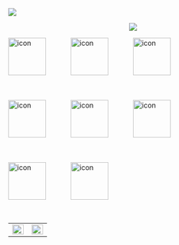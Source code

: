 <img src="https://capsule-render.vercel.app/api?type=Waving&color=timeAuto&height=300&section=header&text=Rudelia&fontSize=90&animation=twinkling" align="center" />
<p align="center">
<a href="https://hits.seeyoufarm.com"><img src="https://hits.seeyoufarm.com/api/count/incr/badge.svg?url=https%3A%2F%2Fgithub.com%2FHigh-PO&count_bg=%23AB00FF&title_bg=%23FF8787&icon=&icon_color=%23E7E7E7&title=hits&edge_flat=false"/></a> </p>

<p align="center">
<div style="display: flex;"><img src="https://techstack-generator.vercel.app/aws-icon.svg" alt="icon" width="76" style="width: 76px; height: 76px; margin-right: 50px; margin-bottom: 50px;" /><img src="https://techstack-generator.vercel.app/kubernetes-icon.svg" alt="icon" width="76" style="width: 76px; height: 76px; margin-right: 50px; margin-bottom: 50px;" /><img src="https://techstack-generator.vercel.app/docker-icon.svg" alt="icon" width="76" style="width: 76px; height: 76px; margin-right: 0px; margin-bottom: 50px;" /></div><div style="display: flex;"><img src="https://techstack-generator.vercel.app/mysql-icon.svg" alt="icon" width="76" style="width: 76px; height: 76px; margin-right: 50px; margin-bottom: 50px;" /><img src="https://techstack-generator.vercel.app/nginx-icon.svg" alt="icon" width="76" style="width: 76px; height: 76px; margin-right: 50px; margin-bottom: 50px;" /><img src="https://techstack-generator.vercel.app/restapi-icon.svg" alt="icon" width="76" style="width: 76px; height: 76px; margin-right: 0px; margin-bottom: 50px;" /></div><div style="display: flex;"><img src="https://techstack-generator.vercel.app/github-icon.svg" alt="icon" width="76" style="width: 76px; height: 76px; margin-right: 50px; margin-bottom: 0px;" /><img src="https://techstack-generator.vercel.app/js-icon.svg" alt="icon" width="76" style="width: 76px; height: 76px; margin-right: 50px; margin-bottom: 0px;" /></div> 
<p align="center">
</br>
<table><tr><td valign="top" width="50%">

<img src="https://github-readme-stats.vercel.app/api?username=High-PO&show_icons=true&count_private=true&hide_border=true" align="left" style="width: 100%" />

</td><td valign="top" width="50%">

<img src="https://github-readme-stats.vercel.app/api/top-langs/?username=High-PO&hide_border=true&layout=compact" align="left" style="width: 100%" />

</td></tr></table>  
</br>

 





</td></tr></table>  




